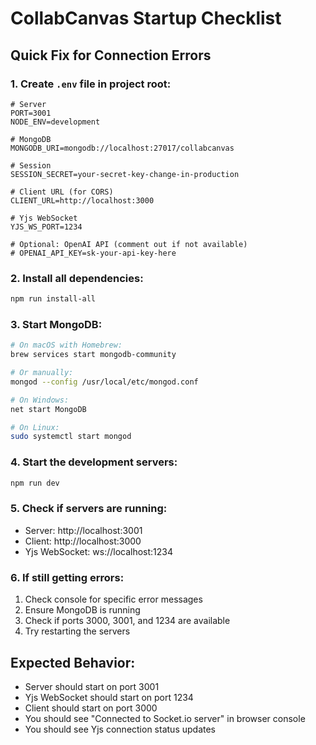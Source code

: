 # CollabCanvas Startup Checklist

## Quick Fix for Connection Errors

### 1. Create `.env` file in project root:

```env
# Server
PORT=3001
NODE_ENV=development

# MongoDB
MONGODB_URI=mongodb://localhost:27017/collabcanvas

# Session
SESSION_SECRET=your-secret-key-change-in-production

# Client URL (for CORS)
CLIENT_URL=http://localhost:3000

# Yjs WebSocket
YJS_WS_PORT=1234

# Optional: OpenAI API (comment out if not available)
# OPENAI_API_KEY=sk-your-api-key-here
```

### 2. Install all dependencies:

```bash
npm run install-all
```

### 3. Start MongoDB:

```bash
# On macOS with Homebrew:
brew services start mongodb-community

# Or manually:
mongod --config /usr/local/etc/mongod.conf

# On Windows:
net start MongoDB

# On Linux:
sudo systemctl start mongod
```

### 4. Start the development servers:

```bash
npm run dev
```

### 5. Check if servers are running:

- Server: http://localhost:3001
- Client: http://localhost:3000
- Yjs WebSocket: ws://localhost:1234

### 6. If still getting errors:

1. Check console for specific error messages
2. Ensure MongoDB is running
3. Check if ports 3000, 3001, and 1234 are available
4. Try restarting the servers

## Expected Behavior:

- Server should start on port 3001
- Yjs WebSocket should start on port 1234
- Client should start on port 3000
- You should see "Connected to Socket.io server" in browser console
- You should see Yjs connection status updates


